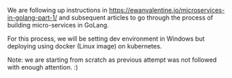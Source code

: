 We are following up instructions in https://ewanvalentine.io/microservices-in-golang-part-1/ and subsequent articles to go through the process of building micro-services in GoLang.

For this process, we will be setting dev environment in Windows but deploying using docker (Linux image) on kubernetes.

Note: we are starting from scratch as previous attempt was not followed with enough attention. :)

